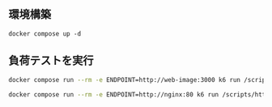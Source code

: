 ## 環境構築
```
docker compose up -d
```

## 負荷テストを実行
```sh
docker compose run --rm -e ENDPOINT=http://web-image:3000 k6 run /scripts/http.js

docker compose run --rm -e ENDPOINT=http://nginx:80 k6 run /scripts/http.js
```
